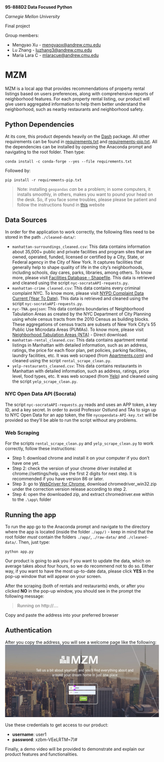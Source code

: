 **95-888D2 Data Focused Python**

*Carnegie Mellon University*

Final project

Group members:

* Mengyao Xu - mengyaox@andrew.cmu.edu
* Lu Zhang - luzhang3@andrew.cmu.edu
* María Lara C - mlaracue@andrew.cmu.edu

# MZM
MZM is a local app that provides recommendations of property rental listings based on users preferences, along with comprehensive reports of neighborhood features. For each property rental listing, our product will give users aggregated information to help them better understand the neighborhood, such as nearby restaurants and neighborhood safety.

## Python Dependencies

At its core, this product depends heavily on the [Dash](https://pypi.org/project/dash/) package. All other requirements can be found in [requirements.txt](https://github.com/mclarac/95888-mzm-project/blob/main/requirements.txt) and [requirements-pip.txt](https://github.com/mclarac/95888-mzm-project/blob/main/requirements-pip.txt). All the dependencies can be installed by opening the Anaconda prompt and navigating to the root folder. Then type:
```
conda install -c conda-forge --yes --file requirements.txt
```

Followed by:
```
pip install -r requirements-pip.txt
```

> Note: installing `geopandas` *can* be a problem; in some computers, it installs smoothly, in others, makes you want to pound your head on the desk. So, if you face some troubles, please please be patient and follow the instructions found in [this](https://geoffboeing.com/2014/09/using-geopandas-windows/) website

## Data Sources
In order for the application to work correctly, the following files need to be stored in the path `./cleaned-data/`:

* `manhattan-surroundings_cleaned.csv`: This data contains information about 35,000+ public and private facilities and program sites that are owned, operated, funded, licensed or certified by a City, State, or Federal agency in the City of New York. It captures facilities that generally help to shape quality of life in the city’s neighborhoods, including schools, day cares, parks, libraries, among others. To know more, please visit [Facilities Database - Shapefile](https://data.cityofnewyork.us/City-Government/Facilities-Database-Shapefile/2fpa-bnsx). This data is retrieved and cleaned using the script `nyc-socrataAPI-requests.py`.
* `manhattan-crime_cleaned.csv`: This data contains every criminal complaint NYC. To know more, please visit [NYPD Complaint Data Current (Year To Date)](https://dev.socrata.com/foundry/data.cityofnewyork.us/5uac-w243). This data is retrieved and cleaned using the script `nyc-socrataAPI-requests.py`.
* `nyc-TNA.geojson`: This data contains boundaries of Neighborhood Tabulation Areas as created by the NYC Department of City Planning using whole census tracts from the 2010 Census as building blocks. These aggregations of census tracts are subsets of New York City's 55 Public Use Microdata Areas (PUMAs). To know more, please visit [Neighborhood Tabulation Areas (NTA)](https://data.cityofnewyork.us/City-Government/Neighborhood-Tabulation-Areas-NTA-/cpf4-rkhq) - Direct download.
* `manhattan-rental_cleaned.csv`: This data contains apartment rental listings in Manhattan with detailed information, such as an address, ratings, the price for each floor plan, pet policies, parking facilities, laundry facilities, etc. It was web scraped (from [Apartments.com](https://www.apartments.com/new-york-ny/)) and cleaned using the script `rental_scrape_clean.py`.
* `yelp-restaurants_cleaned.csv`: This data contains restaurants in Manhattan with detailed information, such as address, ratings, price level, food types, etc. It was web scraped (from [Yelp](https://www.yelp.com)) and cleaned using the script `yelp_scrape_clean.py`.

### NYC Open Data API (Socrata)
The script `nyc-socrataAPI-requests.py` reads and uses an APP token, a key ID, and a key secret. In order to avoid Professor Ostlund and TAs to sign up to NYC Open Data for an app token, the file `nycopendata-API-key.txt` will be provided so they'll be able to run the script without any problems.

### Web Scraping
For the scripts `rental_scrape_clean.py` and `yelp_scrape_clean.py` to work correctly, follow these instructions:

* Step 1: download chrome and install it on your computer if you don’t have one yet. 
* Step 2: check the version of your chrome driver installed at chrome://settings/help, use the first 2 digits for next step. It is recommended if you have version 86 or later.
* Step 3: go to [WebDriver for Chrome](https://chromedriver.chromium.org/downloads), download chromedriver_win32.zip under the correction version release according to step 2. 
* Step 4: open the downloaded zip, and extract chromedriver.exe within to the `.\app\` folder

## Running the app
To run the app go to the Anaconda prompt and navigate to the directory where the app is located (inside the folder `./app/)` - keep in mind that the root folder *must* contain the folders `./app/`, `./raw-data/` and `./cleaned-data/`. Then, just type:
```
python app.py
```

Our product is going to ask you if you want to update the data, which on average takes about four hours, so we do recommend not to do so. Either way, if you want to have the most up-to-date data, please click **YES** in the pop-up window that will appear on your screen.

After the scraping (both of rentals and restaurants) ends, or after you clicked **NO** in the pop-up window, you should see in the prompt the following message:

> Running on http://....

Copy and paste the address into your preferred browser

## Authentication
After you copy the address, you will see a welcome page like the following:![welcome-page](https://github.com/mclarac/95888-mzm-project/blob/main/welcome-page.png?raw=true)

Use these credentials to get access to our product:
* **username**: user1
* **password**: xzbm-VEeLRTM~7)#

Finally, a demo video will be provided to demonstrate and explain our product features and functionalities. 
